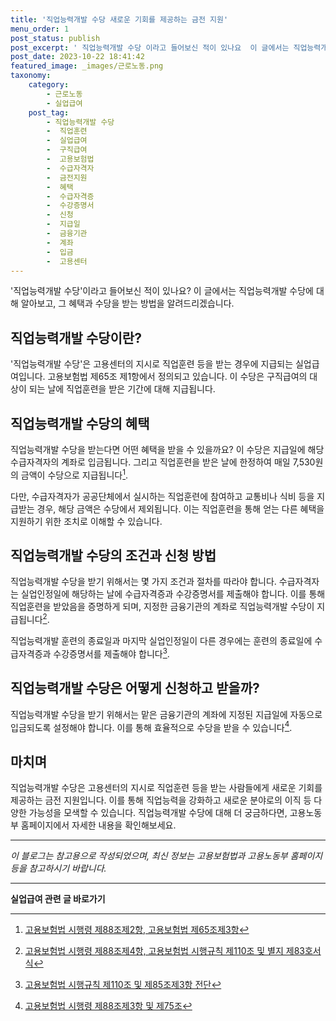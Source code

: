 ```yaml
---
title: '직업능력개발 수당 새로운 기회를 제공하는 금전 지원'
menu_order: 1
post_status: publish
post_excerpt: ' 직업능력개발 수당 이라고 들어보신 적이 있나요  이 글에서는 직업능력개발 수당에 대해 알아보고, 그 혜택과 수당을 받는 방법을 알려드리겠습니다.'
post_date: 2023-10-22 18:41:42
featured_image: _images/근로노동.png
taxonomy:
    category:
        - 근로노동
        - 실업급여
    post_tag:
        - 직업능력개발 수당
        -  직업훈련
        -  실업급여
        -  구직급여
        -  고용보험법
        -  수급자격자
        -  금전지원
        -  혜택
        -  수급자격증
        -  수강증명서
        -  신청
        -  지급일
        -  금융기관
        -  계좌
        -  입금
        -  고용센터
---
```




'직업능력개발 수당'이라고 들어보신 적이 있나요? 이 글에서는 직업능력개발 수당에 대해 알아보고, 그 혜택과 수당을 받는 방법을 알려드리겠습니다.

## 직업능력개발 수당이란?

'직업능력개발 수당'은 고용센터의 지시로 직업훈련 등을 받는 경우에 지급되는 실업급여입니다. 고용보험법 제65조 제1항에서 정의되고 있습니다. 이 수당은 구직급여의 대상이 되는 날에 직업훈련을 받은 기간에 대해 지급됩니다.

## 직업능력개발 수당의 혜택

직업능력개발 수당을 받는다면 어떤 혜택을 받을 수 있을까요? 이 수당은 지급일에 해당 수급자격자의 계좌로 입금됩니다. 그리고 직업훈련을 받은 날에 한정하여 매일 7,530원의 금액이 수당으로 지급됩니다[^1].

다만, 수급자격자가 공공단체에서 실시하는 직업훈련에 참여하고 교통비나 식비 등을 지급받는 경우, 해당 금액은 수당에서 제외됩니다. 이는 직업훈련을 통해 얻는 다른 혜택을 지원하기 위한 조치로 이해할 수 있습니다.

## 직업능력개발 수당의 조건과 신청 방법

직업능력개발 수당을 받기 위해서는 몇 가지 조건과 절차를 따라야 합니다. 수급자격자는 실업인정일에 해당하는 날에 수급자격증과 수강증명서를 제출해야 합니다. 이를 통해 직업훈련을 받았음을 증명하게 되며, 지정한 금융기관의 계좌로 직업능력개발 수당이 지급됩니다[^2].

직업능력개발 훈련의 종료일과 마지막 실업인정일이 다른 경우에는 훈련의 종료일에 수급자격증과 수강증명서를 제출해야 합니다[^3].

## 직업능력개발 수당은 어떻게 신청하고 받을까?

직업능력개발 수당을 받기 위해서는 맡은 금융기관의 계좌에 지정된 지급일에 자동으로 입금되도록 설정해야 합니다. 이를 통해 효율적으로 수당을 받을 수 있습니다[^4].

## 마치며

직업능력개발 수당은 고용센터의 지시로 직업훈련 등을 받는 사람들에게 새로운 기회를 제공하는 금전 지원입니다. 이를 통해 직업능력을 강화하고 새로운 분야로의 이직 등 다양한 가능성을 모색할 수 있습니다. 직업능력개발 수당에 대해 더 궁금하다면, 고용노동부 홈페이지에서 자세한 내용을 확인해보세요.

[^1]: [고용보험법 시행령 제88조제2항, 고용보험법 제65조제3항](https://www.law.go.kr/LSW/advsrch.laf?popupYn=Y&chrClsCd=010202&psq=&astSeq=&jihSel={%22grpClsCd%22%3A%22%22%2C%22astDispTyp%22%3A%22ARC%22%2C%22srhOpt%22%3A0%2C%22linePerPage%22%3A10%2C%22chrdistNo%22%3A0%2C%22ssDisc%22%3A%22%22%2C%22wthCcl%22%3A%22%22%2C%22secCcl%22%3A%22%22%2C%22teamCcl%22%3A%22%22%2C%22fileYn%22%3A%22%22%2C%22cacheYn%22%3A%22%22%2C%22overlayYn%22%3A%22%22%2C%22efYn%22%3A%22%22%2C%22needsQtt%22%3A%22%22%2C%22perPage%22%3A10%2C%22lawNm%22%3A%22%22%2C%22ord%22%3A%22%22%2C%22ldNm%22%3A%22%22%2C%22sRhSplit%22%3A%22%22%})
[^2]: [고용보험법 시행령 제88조제4항, 고용보험법 시행규칙 제110조 및 별지 제83호서식](https://www.law.go.kr/LSW/advsrch.laf?popupYn=Y&chrClsCd=010202&psq=&astSeq=&jihSel={%22grpClsCd%22%3A%22%22%2C%22astDispTyp%22%3A%22ARC%22%2C%22srhOpt%22%3A0%2C%22linePerPage%22%3A10%2C%22chrdistNo%22%3A0%2C%22ssDisc%22%3A%22%22%2C%22wthCcl%22%3A%22%22%2C%22secCcl%22%3A%22%22%2C%22teamCcl%22%3A%22%22%2C%22fileYn%22%3A%22%22%2C%22cacheYn%22%3A%22%22%2C%22overlayYn%22%3A%22%22%2C%22efYn%22%3A%22%22%2C%22needsQtt%22%3A%22%22%2C%22perPage%22%3A10%2C%22lawNm%22%3A%22%22%2C%22ord%22%3A%22%22%2C%22ldNm%22%3A%22%22%2C%22sRhSplit%22%3A%22%22%})
[^3]: [고용보험법 시행규칙 제110조 및 제85조제3항 전단](https://www.law.go.kr/LSW/advsrch.laf?popupYn=Y&chrClsCd=010202&psq=&astSeq=&jihSel={%22grpClsCd%22%3A%22%22%2C%22astDispTyp%22%3A%22ARC%22%2C%22srhOpt%22%3A0%2C%22linePerPage%22%3A10%2C%22chrdistNo%22%3A0%2C%22ssDisc%22%3A%22%22%2C%22wthCcl%22%3A%22%22%2C%22secCcl%22%3A%22%22%2C%22teamCcl%22%3A%22%22%2C%22fileYn%22%3A%22%22%2C%22cacheYn%22%3A%22%22%2C%22overlayYn%22%3A%22%22%2C%22efYn%22%3A%22%22%2C%22needsQtt%22%3A%22%22%2C%22perPage%22%3A10%2C%22lawNm%22%3A%22%22%2C%22ord%22%3A%22%22%2C%22ldNm%22%3A%22%22%2C%22sRhSplit%22%3A%22%22%})
[^4]: [고용보험법 시행령 제88조제3항 및 제75조](https://www.law.go.kr/LSW/advsrch.laf?popupYn=Y&chrClsCd=010202&psq=&astSeq=&jihSel={%22grpClsCd%22%3A%22%22%2C%22astDispTyp%22%3A%22ARC%22%2C%22srhOpt%22%3A0%2C%22linePerPage%22%3A10%2C%22chrdistNo%22%3A0%2C%22ssDisc%22%3A%22%22%2C%22wthCcl%22%3A%22%22%2C%22secCcl%22%3A%22%22%2C%22teamCcl%22%3A%22%22%2C%22fileYn%22%3A%22%22%2C%22cacheYn%22%3A%22%22%2C%22overlayYn%22%3A%22%22%2C%22efYn%22%3A%22%22%2C%22needsQtt%22%3A%22%22%2C%22perPage%22%3A10%2C%22lawNm%22%3A%22%22%2C%22ord%22%3A%22%22%2C%22ldNm%22%3A%22%22%2C%22sRhSplit%22%3A%22%22%})

---
*이 블로그는 참고용으로 작성되었으며, 최신 정보는 고용보험법과 고용노동부 홈페이지 등을 참고하시기 바랍니다.*
<!-- wp:separator -->
<hr class="wp-block-separator has-alpha-channel-opacity"/>
<!-- /wp:separator -->

<!-- wp:group {"backgroundColor":"base","layout":{"type":"constrained"}} -->
<div class="wp-block-group has-base-background-color has-background"><!-- wp:paragraph {"align":"center","fontSize":"medium"} -->
<p class="has-text-align-center has-large-font-size"><strong>실업급여 관련 글 바로가기</strong></p>
<!-- /wp:paragraph -->


<!-- wp:latest-posts
{"categories":[{"id":10977,"count":19,"description":"","link":"https://uknowlaw.com/category/%ec%8b%a4%ec%97%85%ea%b8%89%ec%97%ac/","name":"실업급여","slug":"실업급여","taxonomy":"category","parent":0,"meta":[],"_links":{"self":[{"href":"https://uknowlaw.com/wp-json/wp/v2/categories/10977"}],"collection":[{"href":"https://uknowlaw.com/wp-json/wp/v2/categories"}],"about":[{"href":"https://uknowlaw.com/wp-json/wp/v2/taxonomies/category"}],"wp:post_type":[{"href":"https://uknowlaw.com/wp-json/wp/v2/posts?categories=10977"}],"curies":[{"name":"wp","href":"https://api.w.org/{rel}","templated":true}]}}],"postsToShow":100,"excerptLength":28,"postLayout":"grid","columns":2,"featuredImageAlign":"left","featuredImageSizeSlug":"large","fontSize":18px} /--></div>
<!-- /wp:group -->